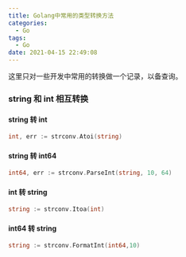 ```yaml
---
title: Golang中常用的类型转换方法
categories:
  - Go
tags:
  - Go
date: 2021-04-15 22:49:08
---
```


这里只对一些开发中常用的转换做一个记录，以备查询。

### string 和 int 相互转换

#### string 转 int
```go
int, err := strconv.Atoi(string)
```

#### string 转 int64
```go
int64, err := strconv.ParseInt(string, 10, 64)
```

#### int 转 string
```go
string := strconv.Itoa(int)
```

#### int64 转 string
```go
string := strconv.FormatInt(int64,10)
```

